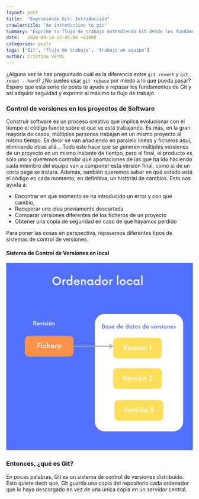```yaml
---
layout: post
title:  "Exprimiendo Git: Introducción"
crawlertitle: "An introduction to git"
summary: "Exprime tu flujo de trabajo entendiendo Git desde los fundamentos"
date:   2020-04-14 22:45:04 +01000
categories: posts
tags: ['Git', 'flujo de trabajo', 'trabajo en equipo']
author: Cristina Verdi
---
```


¿Alguna vez te has preguntado cuál es la diferencia entre `git revert` y  `git reset --hard`? ¿No sueles usar `git rebase` por miedo a lo que pueda pasar? Espero que esta serie de posts te ayude a repasar los fundamentos de Git y así adquirir seguidad y exprimir al máximo tu flujo de trabajo.

### Control de versiones en los proyectos de Software

Construir software es un proceso creativo que implica evolucionar con el tiempo el código fuente sobre el que se está trabajando. Es más, en la gran mayoría de casos, múltiples personas trabajan en un mismo proyecto al mismo tiempo. Es decir se van añadiendo en paralelo líneas y ficheros aquí, eliminando otras allá... Todo esto hace que se generen múltiples versiones de un proyecto en un mismo instante de tiempo, pero al final, el producto es sólo uno y queremos controlar qué aportaciones de las que ha ido haciendo cada miembro del equipo van a componer esta versión final, como si de un corta pega se tratara. Además, también queremos saber en qué estado está el código en cada momento, en definitiva, un historial de cambios. 
Esto nos ayuda a:

- Encontrar en qué momento se ha introducido un error y con qué cambio,
- Recuperar una idea previamente descartada
- Comparar versiones diferentes de los ficheros de un proyecto
- Obtener una copia de seguridad en caso de que hayamos perdido

Para poner las cosas en perspectiva, repasemos diferentes tipos de sistemas de control de versiones.

#### Sistema de Control de Versiones en local
![Sistemas de Control de Versiones en local](../assets/images/20201804/scv-en-local.jpg)

### Entonces, ¿qué es Git?

En pocas palabras, Git es un sistema de control de versiones distribuído. Esto quiere decir que, Git guarda una copia del repositorio cada ordenador que lo haya descargado en vez de una única copia en un servidor central.


